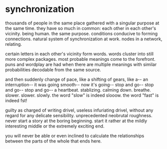 # synchronization

thousands of people in the same place gathered with a singular purpose at the same time. they have so much in common: each other in each other's vicinity. being human. the same purpose. conditions conducive to forming connections. natural system of synchronization at work. nodes in a network, relating.

certain letters in each other's vicinity form words. words cluster into still more complex packages. most probable meanings come to the forefront. puns and wordplay are had when there are multiple meanings with similar probabilities decodable from the same source.

and then suddenly change of pace, like a shifting of gears, like a-- an interruption-- it was going smooth-- now it's going-- stop and go-- stop and go-- stop and go-- a heartbeat. stablizing. calming down. breathe. slower. slower. slowly. the word "slow" is indeed slooow. the word "fast" is indeed fst!

guilty as charged of writing drivel, useless infuriating drivel, without any regard for any delicate sensibility. unprecedented neobrutal roughness. never start a story at the boring beginning. start it rather at the mildly interesting middle or the extremely exciting end.

you will never be able or even inclined to calculate the relationships between the parts of the whole that ends here.
